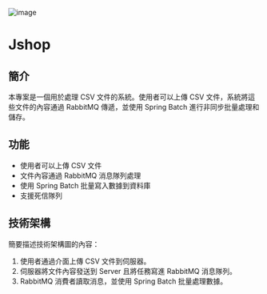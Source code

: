 ![image](https://github.com/user-attachments/assets/98662541-4c00-48c3-aaa4-fc4ae3c15848)

# Jshop

## 簡介

本專案是一個用於處理 CSV 文件的系統。使用者可以上傳 CSV 文件，系統將這些文件的內容通過 RabbitMQ 傳遞，並使用 Spring Batch 進行非同步批量處理和儲存。

## 功能

- 使用者可以上傳 CSV 文件
- 文件內容通過 RabbitMQ 消息隊列處理
- 使用 Spring Batch 批量寫入數據到資料庫
- 支援死信隊列

## 技術架構

簡要描述技術架構圖的內容：

1. 使用者通過介面上傳 CSV 文件到伺服器。
2. 伺服器將文件內容發送到 Server 且將任務寫進 RabbitMQ 消息隊列。
3. RabbitMQ 消費者讀取消息，並使用 Spring Batch 批量處理數據。
